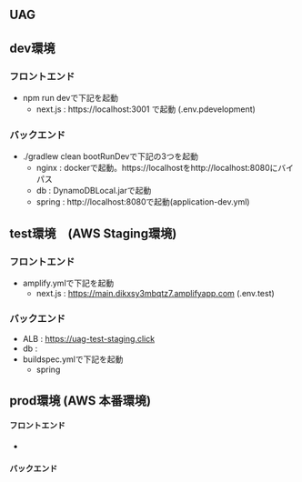 ## UAG

## dev環境

### フロントエンド
- npm run devで下記を起動
  - next.js : https://localhost:3001 で起動 (.env.pdevelopment)

### バックエンド
- ./gradlew clean bootRunDevで下記の3つを起動
  - nginx : dockerで起動。https://localhostをhttp://localhost:8080にバイパス
  - db : DynamoDBLocal.jarで起動
  - spring : http://localhost:8080で起動(application-dev.yml)

## test環境　(AWS Staging環境)

### フロントエンド
- amplify.ymlで下記を起動
  - next.js : https://main.dikxsy3mbqtz7.amplifyapp.com (.env.test)

### バックエンド
- ALB : https://uag-test-staging.click
- db : 
- buildspec.ymlで下記を起動
  - spring

## prod環境 (AWS 本番環境)

#### フロントエンド
- 

#### バックエンド